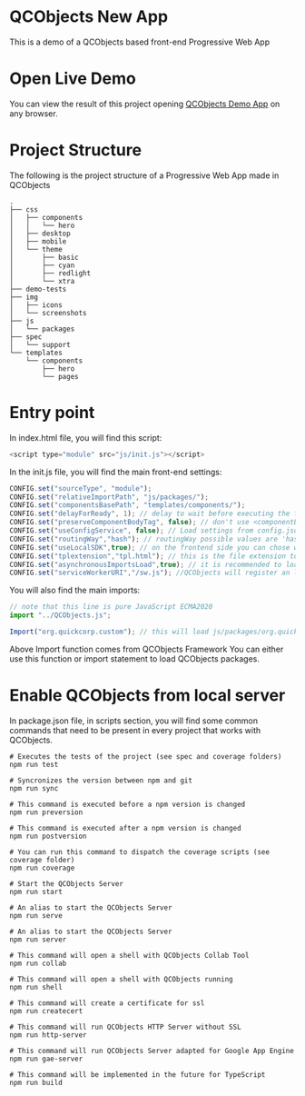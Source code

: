# QCObjects New App

This is a demo of a QCObjects based front-end Progressive Web App

# Open Live Demo

You can view the result of this project opening [QCObjects Demo App](https://newapp.qcobjects.dev) on any browser.

# Project Structure

The following is the project structure of a Progressive Web App made in QCObjects

```shell
.
├── css
│   ├── components
│   │   └── hero
│   ├── desktop
│   ├── mobile
│   └── theme
│       ├── basic
│       ├── cyan
│       ├── redlight
│       └── xtra
├── demo-tests
├── img
│   ├── icons
│   └── screenshots
├── js
│   └── packages
├── spec
│   └── support
└── templates
    └── components
        ├── hero
        └── pages

```

# Entry point

In index.html file, you will find this script:

```javascript
<script type="module" src="js/init.js"></script>
```

In the init.js file, you will find the main front-end settings:

```javascript
CONFIG.set("sourceType", "module");
CONFIG.set("relativeImportPath", "js/packages/");
CONFIG.set("componentsBasePath", "templates/components/");
CONFIG.set("delayForReady", 1); // delay to wait before executing the first ready event, it includes imports
CONFIG.set("preserveComponentBodyTag", false); // don't use <componentBody></componentBody> tag
CONFIG.set("useConfigService", false); // Load settings from config.json
CONFIG.set("routingWay","hash"); // routingWay possible values are 'hash','pathname','search'
CONFIG.set("useLocalSDK",true); // on the frontend side you can chose whether to load the SDK from sdk.qcobjects.dev or from your local website
CONFIG.set("tplextension","tpl.html"); // this is the file extension to locate the template files (if component.name = 'main' then template name will be main.tpl.html)
CONFIG.set("asynchronousImportsLoad",true); // it is recommended to load the Import declarations in an asyncronous way
CONFIG.set("serviceWorkerURI","/sw.js"); //QCObjects will register an launch this service worker automatically to work offline

```

You will also find the main imports:

```javascript
// note that this line is pure JavaScript ECMA2020
import "../QCObjects.js";
```

```javascript
Import("org.quickcorp.custom"); // this will load js/packages/org.quickcorp.custom.js file
```

Above Import function comes from QCObjects Framework
You can either use this function or import statement to load QCObjects packages.

# Enable QCObjects from local server

In package.json file, in scripts section, you will find some common commands that need to be present in every project that works with QCObjects.

```shell
# Executes the tests of the project (see spec and coverage folders)
npm run test
```

```shell
# Syncronizes the version between npm and git
npm run sync
```

```shell
# This command is executed before a npm version is changed
npm run preversion
```

```shell
# This command is executed after a npm version is changed
npm run postversion
```

```shell
# You can run this command to dispatch the coverage scripts (see coverage folder)
npm run coverage
```

```shell
# Start the QCObjects Server
npm run start
```

```shell
# An alias to start the QCObjects Server
npm run serve
```

```shell
# An alias to start the QCObjects Server
npm run server
```

```shell
# This command will open a shell with QCObjects Collab Tool
npm run collab
```

```shell
# This command will open a shell with QCObjects running
npm run shell
```

```shell
# This command will create a certificate for ssl
npm run createcert
```

```shell
# This command will run QCObjects HTTP Server without SSL
npm run http-server
```

```shell
# This command will run QCObjects Server adapted for Google App Engine
npm run gae-server
```

```shell
# This command will be implemented in the future for TypeScript
npm run build
```